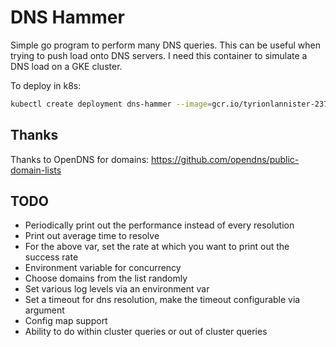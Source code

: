 # DNS Hammer

Simple go program to perform many DNS queries.
This can be useful when trying to push load onto DNS servers.
I need this container to simulate a DNS load on a GKE cluster.

To deploy in k8s:
```bash
kubectl create deployment dns-hammer --image=gcr.io/tyrionlannister-237214/dns-hammer
```

## Thanks
Thanks to OpenDNS for domains: https://github.com/opendns/public-domain-lists

## TODO
- Periodically print out the performance instead of every resolution
- Print out average time to resolve
- For the above var, set the rate at which you want to print out the success rate
- Environment variable for concurrency
- Choose domains from the list randomly
- Set various log levels via an environment var
- Set a timeout for dns resolution, make the timeout configurable via argument
- Config map support
- Ability to do within cluster queries or out of cluster queries
